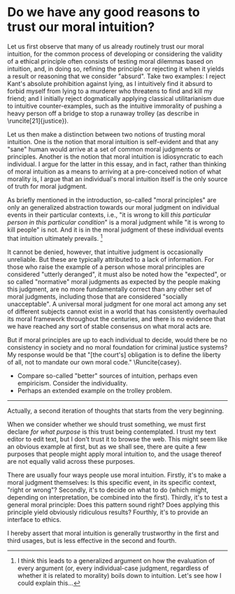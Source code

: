 # Do we have any good reasons to trust our moral intuition?

Let us first observe that many of us already routinely trust our moral 
intuition, for the common process of developing or considering the 
validity of a ethical principle often consists of testing moral dilemmas 
based on intuition, and, in doing so, refining the principle or 
rejecting it when it yields a result or reasoning that we consider 
"absurd". Take two examples: I reject Kant's absolute prohibition 
against lying, as I intuitively find it absurd to forbid myself from 
lying to a murderer who threatens to find and kill my friend; and I 
initially reject dogmatically applying classical utilitarianism due to 
intuitive counter-examples, such as the intuitive immorality of pushing 
a heavy person off a bridge to stop a runaway trolley (as describe in 
\runcite[21]{justice}).

Let us then make a distinction between two notions of trusting moral 
intuition. One is the notion that moral intuition is self-evident and 
that any "sane" human would arrive at a set of common moral judgments 
or principles. Another is the notion that moral intuition is 
idiosyncratic to each individual. I argue for the latter in this essay, 
and in fact, rather than thinking of moral intuition as a means to 
arriving at a pre-conceived notion of what morality is, I argue that an 
individual's moral intuition itself is the only source of truth for 
moral judgment.

As briefly mentioned in the introduction, so-called "moral principles" 
are only an generalized abstraction towards our moral judgment on 
individual events in their particular contexts, i.e., "it is wrong to 
kill *this particular person in this particular condition*" is a moral 
judgment while "it is wrong to kill people" is not. And it is in the 
moral judgment of these individual events that intuition ultimately 
prevails. [^1]

[^1]: I think this leads to a generalized argument on how the evaluation 
    of every argument (or, every individual-case judgment, regardless 
    of whether it is related to morality) boils down to intuition. Let's 
    see how I could explain this...

It cannot be denied, however, that intuitive judgment is occasionally
unreliable. But these are typically attributed to a lack of information.
For those who raise the example of a person whose moral principles are
considered "utterly deranged", it must also be noted how the "expected",
or so called "normative" moral judgments as expected by the people
making this judgment, are no more fundamentally correct than any other
set of moral judgments, including those that are considered "socially
unacceptable". A universal moral judgment for one moral act among any
set of different subjects cannot exist in a world that has consistently
overhauled its moral framework throughout the centuries, and there is no
evidence that we have reached any sort of stable consensus on what moral
acts are.

But if moral principles are up to each individual to decide, would there
be no consistency in society and no moral foundation for criminal
justice systems? My response would be that "[the court's] obligation is
to define the liberty of all, not to mandate our own moral code."
\Runcite{casey}.

* Compare so-called "better" sources of intuition, perhaps even
  empiricism. Consider the individuality.
* Perhaps an extended example on the trolley problem.

---

Actually, a second iteration of thoughts that starts from the very
beginning.

When we consider whether we should trust something, we must first
declare *for what purpose* is this trust being contemplated. I trust
my text editor to edit text, but I don't trust it to browse the web.
This might seem like an obvious example at first, but as we shall see,
there are quite a few purposes that people might apply moral intuition
to, and the usage thereof are not equally valid across these purposes.

There are usually four ways people use moral intuition. Firstly, it's to
make a moral judgment themselves: Is this specific event, in its
specific context, "right or wrong"? Secondly, it's to decide on what to
do (which might, depending on interpretation, be combined into the
first). Thirdly, it's to test a general moral principle: Does this
pattern sound right? Does applying this principle yield obviously
ridiculous results? Fourthly, it's to provide an interface to ethics.

I hereby assert that moral intuition is generally trustworthy in the
first and third usages, but is less effective in the second and fourth.

<!-- vim: tw=72 colorcolumn=73 spell spelllang=en_us
-->
